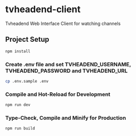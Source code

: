 # tvheadend-client

Tvheadend Web Interface Client for watching channels

## Project Setup

```sh
npm install
```

### Create .env file and set TVHEADEND_USERNAME, TVHEADEND_PASSWORD and TVHEADEND_URL

```sh
cp .env.sample .env
```

### Compile and Hot-Reload for Development

```sh
npm run dev
```

### Type-Check, Compile and Minify for Production

```sh
npm run build
```
